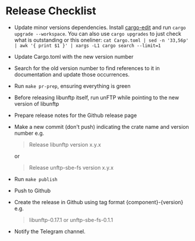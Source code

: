 # Release Checklist

* Update minor versions dependencies. Install [cargo-edit](https://crates.io/crates/cargo-edit) and run `cargo upgrade --workspace`.
  You can also use `cargo upgrades` to just check what is outstanding or this oneliner:
  `cat Cargo.toml | sed -n '33,56p' | awk '{ print $1 }' | xargs -L1 cargo search --limit=1`
* Update Cargo.toml with the new version number
* Search for the old version number to find references to it in documentation and update those occurrences.
* Run `make pr-prep`, ensuring everything is green
* Before releasing libunftp itself, run unFTP while pointing to the new version of libunftp
* Prepare release notes for the Github release page
* Make a new commit (don't push) indicating the crate name and version number e.g.    
    > Release libunftp version x.y.x

    or

    > Release unftp-sbe-fs version x.y.x
* Run `make publish`
* Push to Github
* Create the release in Github using tag format {component}-{version} e.g.
  > libunftp-0.17.1
  or
  > unftp-sbe-fs-0.1.1    
* Notify the Telegram channel.
